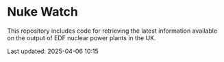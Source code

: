 # Nuke Watch

This repository includes code for retrieving the latest information available on the output of EDF nuclear power plants in the UK.

Last updated: 2025-04-06 10:15